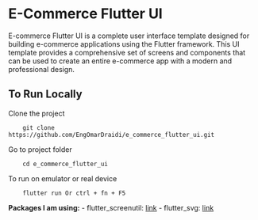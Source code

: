# E-Commerce Flutter UI

E-commerce Flutter UI is a complete user interface template designed for building e-commerce applications using the Flutter framework. This UI template provides a comprehensive set of screens and components that can be used to create an entire e-commerce app with a modern and professional design.

## To Run Locally

Clone the project

```batch
    git clone https://github.com/EngOmarDraidi/e_commerce_flutter_ui.git
```

Go to project folder

```batch
    cd e_commerce_flutter_ui
```

To run on emulator or real device

```batch
    flutter run Or ctrl + fn + F5
```

**Packages I am using:**
    - flutter_screenutil: [link](https://pub.dev/packages/flutter_screenutil)
    - flutter_svg: [link](https://pub.dev/packages/flutter_svg)